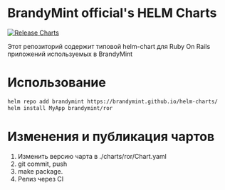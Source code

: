 # BrandyMint official's HELM Charts

[![Release Charts](https://github.com/BrandyMint/helm-charts/actions/workflows/release.yml/badge.svg)](https://github.com/BrandyMint/helm-charts/actions/workflows/release.yml)

Этот репозиторий содержит типовой helm-chart для Ruby On Rails приложений используемых в
BrandyMint

# Использование

```sh
helm repo add brandymint https://brandymint.github.io/helm-charts/
helm install MyApp brandymint/ror
```

# Изменения и публикация чартов

1. Изменить версию чарта в ./charts/ror/Chart.yaml
2. git commit, push
3. make package.
4. Релиз через CI
